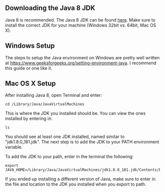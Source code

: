 ## Downloading the Java 8 JDK
Java 8 is recommended. The Java 8 JDK can be found [here](http://www.oracle.com/technetwork/java/javase/downloads/jdk8-downloads-2133151.html). Make sure to install the correct JDK for your machine (Windows 32bit vs. 64bit, Mac OS X).

## Windows Setup
The steps to setup the Java environment on Windows are pretty well written at https://www.geeksforgeeks.org/setting-environment-java. I recommend this guide or one like it.

## Mac OS X Setup
After installing Java 8, open Terminal and enter:
```
cd /Library/Java/JavaVirtualMachines
```
This is where the JDK you installed should be. You can view the ones installed by entering in:
```
ls
```
You should see at least one JDK installed, named similar to "jdk1.8.0_181.jdk". The next step is to add the JDK to your PATH environment variable.

To add the JDK to your path, enter in the terminal the following:
```
export JAVA_HOME=/Library/Java/JavaVirtualMachines/jdk1.8.0_181.jdk/Contents/bin
```
If you ended up installing a different version of Java, make sure to enter in the file and location to the JDK you installed when you export to path.

